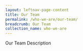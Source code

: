 ```yaml
---
layout: leftnav-page-content
title: Our Team
permalink: /who-we-are/our-team/
breadcrumb: Our Team
collection_name: who-we-are
---
```

Our Team Description
